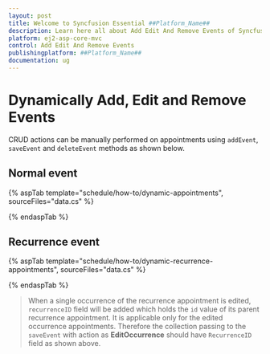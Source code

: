 ```yaml
---
layout: post
title: Welcome to Syncfusion Essential ##Platform_Name##
description: Learn here all about Add Edit And Remove Events of Syncfusion Essential ##Platform_Name## widgets based on HTML5 and jQuery.
platform: ej2-asp-core-mvc
control: Add Edit And Remove Events
publishingplatform: ##Platform_Name##
documentation: ug
---
```


# Dynamically Add, Edit and Remove Events

CRUD actions can be manually performed on appointments using `addEvent`, `saveEvent` and `deleteEvent` methods as shown below.

## Normal event

{% aspTab template="schedule/how-to/dynamic-appointments", sourceFiles="data.cs"  %}

{% endaspTab %}

## Recurrence event

{% aspTab template="schedule/how-to/dynamic-recurrence-appointments", sourceFiles="data.cs"  %}

{% endaspTab %}

> When a single occurrence of the recurrence appointment is edited, `recurrenceID` field will be added which holds the `id` value of its parent recurrence appointment. It is applicable only for the edited occurrence appointments. Therefore the collection passing to the `saveEvent` with action as **EditOccurrence** should have `RecurrenceID` field as shown above.